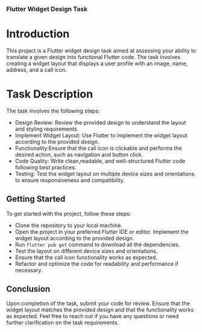 ### Flutter Widget Design Task

# Introduction 
This project is a Flutter widget design task aimed at assessing your ability to translate a given design into functional Flutter code. The task involves creating a widget layout that displays a user profile with an image, name, address, and a call icon.

# Task Description
The task involves the following steps:

- Design Review: Review the provided design to understand the layout and styling requirements. 
- Implement Widget Layout: Use Flutter to implement the widget layout according to the provided design. 
- Functionality:Ensure that the call icon is clickable and performs the desired action, such as navigation and button click.
- Code Quality: Write clean,readable, and well-structured Flutter code following best practices.
- Testing: Test the widget layout on multiple device sizes and orientations to ensure responsiveness and compatibility. 

## Getting Started
To get started with the project, follow these steps:

- Clone the repository to your local machine. 
- Open the project in your preferred Flutter IDE or editor. Implement the widget layout according to the provided design.
- Run  `flutter pub get` command to download all the dependencies.
- Test the layout on different device sizes and orientations. 
- Ensure that the call icon functionality works as expected.
- Refactor and optimize the code for readability and performance if
necessary. 

## Conclusion
Upon completion of the task, submit your code for review. Ensure that the widget layout matches the provided design and that the functionality works as expected. Feel free to reach out if you have any questions or need further clarification on the task requirements.
